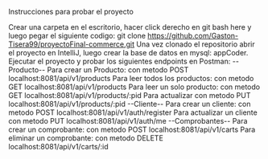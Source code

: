 Instrucciones para probar el proyecto

Crear una carpeta en el escritorio, hacer click derecho en git bash here y luego pegar el siguiente codigo: git clone https://github.com/Gaston-Tisera99/proyectoFinal-commerce.git 
Una vez clonado el repositorio abrir el proyecto en IntelliJ, luego crear la base de datos en mysql: appCoder. Ejecutar el proyecto y probar los siguientes endpoints en Postman:
--Producto--
Para crear un Producto: 
con metodo POST
localhost:8081/api/v1/products
Para leer todos los productos:
con metodo GET
localhost:8081/api/v1/products
Para leer un solo producto:
con metodo GET
localhost:8081/api/v1/products/:pid
Para actualizar
con metodo PUT
localhost:8081/api/v1/products/:pid
--Cliente--
Para crear un cliente:
con metodo POST
localhost:8081/api/v1/auth/register
Para actualizar un cliente 
con metodo PUT
localhost:8081/api/v1/auth/me
--Comprobantes--
Para crear un comprobante:
con metodo POST
localhost:8081/api/v1/carts
Para eliminar un comprobante: 
con metodo DELETE
localhost:8081/api/v1/carts/:id
